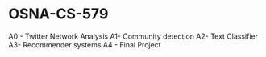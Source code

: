 # OSNA-CS-579
A0 - Twitter Network Analysis
A1- Community detection
A2- Text Classifier
A3- Recommender systems
A4 - Final Project
